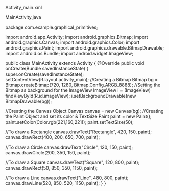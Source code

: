 Activity_main.xml

<?xml version="1.0" encoding="utf-8"?>
<RelativeLayout xmlns:android="http://schemas.android.com/apk/res/android"
android:layout_width="match_parent"
android:layout_height="match_parent"
android:background="#000000">
<ImageView
android:id="@+id/imageView"
android:layout_width="match_parent"
android:layout_height="match_parent" />
</RelativeLayout>


MainActivity.java

package com.example.graphical_primitives;

import android.app.Activity;
import android.graphics.Bitmap;
import android.graphics.Canvas;
import android.graphics.Color;
import android.graphics.Paint;
import android.graphics.drawable.BitmapDrawable;
import android.os.Bundle;
import android.widget.ImageView;

public class MainActivity extends Activity
{
@Override
public void onCreate(Bundle savedInstanceState)
{
super.onCreate(savedInstanceState);
setContentView(R.layout.activity_main);
//Creating a Bitmap
Bitmap bg = Bitmap.createBitmap(720, 1280, Bitmap.Config.ARGB_8888);
//Setting the Bitmap as background for the ImageView
ImageView i = (ImageView) findViewById(R.id.imageView);
i.setBackgroundDrawable(new BitmapDrawable(bg));

//Creating the Canvas Object
Canvas canvas = new Canvas(bg);
//Creating the Paint Object and set its color & TextSize
Paint paint = new Paint();
paint.setColor(Color.rgb(221,160,221));
paint.setTextSize(50);

//To draw a Rectangle
canvas.drawText("Rectangle", 420, 150, paint);
canvas.drawRect(400, 200, 650, 700, paint);

//To draw a Circle
canvas.drawText("Circle", 120, 150, paint);
canvas.drawCircle(200, 350, 150, paint);

//To draw a Square
canvas.drawText("Square", 120, 800, paint);
canvas.drawRect(50, 850, 350, 1150, paint);

//To draw a Line
canvas.drawText("Line", 480, 800, paint);
canvas.drawLine(520, 850, 520, 1150, paint);
}
}
